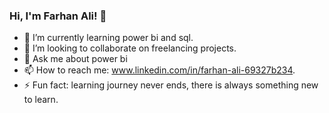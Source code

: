 ### Hi, I'm Farhan Ali! 👋

- 🌱 I’m currently learning power bi and sql.
- 👯 I’m looking to collaborate on freelancing projects.
- 💬 Ask me about power bi
- 📫 How to reach me: www.linkedin.com/in/farhan-ali-69327b234.
- ⚡ Fun fact: learning journey never ends, there is always something new to learn.

